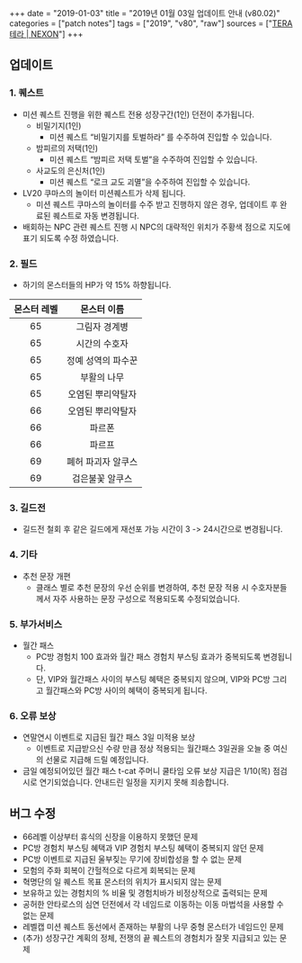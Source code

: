 +++
date = "2019-01-03"
title = "2019년 01월 03일 업데이트 안내 (v80.02)"
categories = ["patch notes"]
tags = ["2019", "v80", "raw"]
sources = ["[TERA 테라 | NEXON](http://tera.nexon.com/news/update/view.aspx?n4articlesn=373)"]
+++

## 업데이트

### **1.** 퀘스트
- 미션 퀘스트 진행을 위한 퀘스트 전용 성장구간(1인) 던전이 추가됩니다.
  - 비밀기지(1인)
    - 미션 퀘스트 “비밀기지를 토벌하라” 를 수주하여 진입할 수 있습니다.  
  - 밤피르의 저택(1인)
    - 미션 퀘스트 “밤피르 저택 토벌”을 수주하여 진입할 수 있습니다.
  - 사교도의 은신처(1인)
    - 미션 퀘스트 “로크 교도 괴멸”을 수주하여 진입할 수 있습니다.
- LV20 쿠마스의 놀이터 미션퀘스트가 삭제 됩니다.
  - 미션 퀘스트 쿠마스의 놀이터를 수주 받고 진행하지 않은 경우, 업데이트 후 완료된 퀘스트로 자동 변경됩니다.
- 배회하는 NPC 관련 퀘스트 진행 시 NPC의 대략적인 위치가 주황색 점으로 지도에 표기 되도록 수정 하였습니다.

### **2.** 필드
- 하기의 몬스터들의 HP가 약 15% 하향됩니다.

| 몬스터 레벨 | 몬스터 이름 |
| :-: | :-: |
| 65 | 그림자 경계병 |
| 65 | 시간의 수호자 |
| 65 | 정예 성역의 파수꾼 |
| 65 | 부활의 나무 |
| 65 | 오염된 뿌리약탈자 |
| 66 | 오염된 뿌리약탈자 |
| 66 | 파르폰 |
| 66 | 파르프 |
| 69 | 폐허 파괴자 알쿠스 |
| 69 | 검은불꽃 알쿠스 |

### **3.** 길드전
- 길드전 철회 후 같은 길드에게 재선포 가능 시간이 3 -> 24시간으로 변경됩니다.

### **4.** 기타
- 추천 문장 개편
  - 클래스 별로 추천 문장의 우선 순위를 변경하여, 추천 문장 적용 시 수호자분들께서 자주 사용하는 문장 구성으로 적용되도록 수정되었습니다.

### **5.** 부가서비스
- 월간 패스
  - PC방 경험치 100 효과와 월간 패스 경험치 부스팅 효과가 중복되도록 변경됩니다.
  - 단, VIP와 월간패스 사이의 부스팅 혜택은 중복되지 않으며, VIP와 PC방 그리고 월간패스와 PC방 사이의 혜택이 중복되게 됩니다.

### **6.** 오류 보상
- 연말연시 이벤트로 지급된 월간 패스 3일 미적용 보상
  - 이벤트로 지급받으신 수량 만큼 정상 적용되는 월간패스 3일권을 오늘 중 여신의 선물로 지급해 드릴 예정입니다.
- 금일 예정되어있던 월간 패스 t-cat 주머니 쿨타임 오류 보상 지급은 1/10(목) 점검 시로 연기되었습니다. 안내드린 일정을 지키지 못해 죄송합니다.

## 버그 수정

- 66레벨 이상부터 휴식의 신장을 이용하지 못했던 문제
- PC방 경험치 부스팅 혜택과 VIP 경험치 부스팅 혜택이 중복되지 않던 문제 
- PC방 이벤트로 지급된 울부짖는 무기에 장비합성을 할 수 없는 문제
- 모험의 주화 회복이 간헐적으로 다르게 회복되는 문제
- 혁명단의 일 퀘스트 목표 몬스터의 위치가 표시되지 않는 문제
- 보유하고 있는 경험치의 % 비율 및 경험치바가 비정상적으로 출력되는 문제
- 공허한 안타로스의 심연 던전에서 각 네임드로 이동하는 이동 마법석을 사용할 수 없는 문제
- 레벨캡 미션 퀘스트 동선에서 존재하는 부활의 나무 중형 몬스터가 네임드인 문제
- (추가)  성장구간 계획의 정체, 전쟁의 끝 퀘스트의 경험치가 잘못 지급되고 있는 문제

